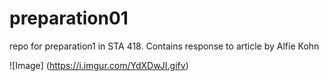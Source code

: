 # preparation01
repo for preparation1 in STA 418.
Contains response to article by Alfie Kohn

![Image]
(https://i.imgur.com/YdXDwJI.gifv)
